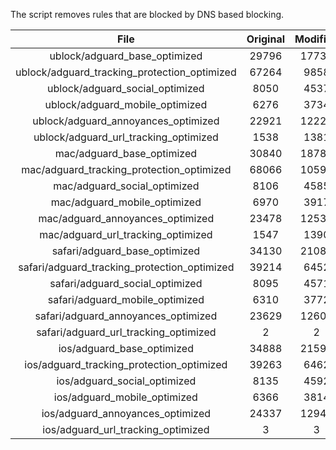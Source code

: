 The script removes rules that are blocked by DNS based blocking.


| File | Original | Modified |
|:----:|:-----:|:-----:|
| ublock/adguard_base_optimized | 29796 | 17735 |
| ublock/adguard_tracking_protection_optimized | 67264 | 9858 |
| ublock/adguard_social_optimized | 8050 | 4537 |
| ublock/adguard_mobile_optimized | 6276 | 3734 |
| ublock/adguard_annoyances_optimized | 22921 | 12223 |
| ublock/adguard_url_tracking_optimized | 1538 | 1381 |
| mac/adguard_base_optimized | 30840 | 18788 |
| mac/adguard_tracking_protection_optimized | 68066 | 10592 |
| mac/adguard_social_optimized | 8106 | 4585 |
| mac/adguard_mobile_optimized | 6970 | 3917 |
| mac/adguard_annoyances_optimized | 23478 | 12530 |
| mac/adguard_url_tracking_optimized | 1547 | 1390 |
| safari/adguard_base_optimized | 34130 | 21080 |
| safari/adguard_tracking_protection_optimized | 39214 | 6452 |
| safari/adguard_social_optimized | 8095 | 4571 |
| safari/adguard_mobile_optimized | 6310 | 3772 |
| safari/adguard_annoyances_optimized | 23629 | 12607 |
| safari/adguard_url_tracking_optimized | 2 | 2 |
| ios/adguard_base_optimized | 34888 | 21591 |
| ios/adguard_tracking_protection_optimized | 39263 | 6462 |
| ios/adguard_social_optimized | 8135 | 4592 |
| ios/adguard_mobile_optimized | 6366 | 3814 |
| ios/adguard_annoyances_optimized | 24337 | 12940 |
| ios/adguard_url_tracking_optimized | 3 | 3 |